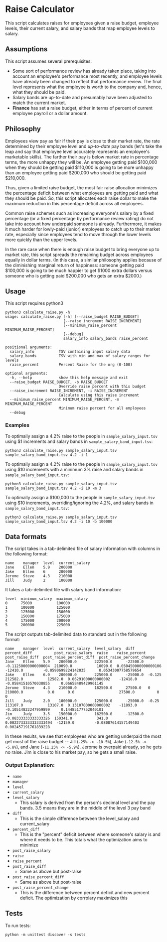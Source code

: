 # Raise Calculator

This script calculates raises for employees given a raise budget, employee levels, their current salary, and salary bands that map employee levels to salary.

## Assumptions

This script assumes several prerequisites:

- Some sort of performance review has already taken place, taking into account an employee's performance most recently, and employee levels have already been changed to reflect that performance review. The final level represents what the employee is worth to the company and, hence, what they should be paid.
- Salary bands are up-to-date and presumably have been adjusted to match the current market.
- **Finance** has set a raise budget, either in terms of percent of current employee payroll or a dollar amount.

## Philosophy

Employees view pay as fair if their pay is close to their market rate, the rate determined by their employee level and _up-to-date_ pay bands (let's take the leap and say that employee level accurately represents an employee's marketable skills). The farther their pay is below market rate in percentage terms, the more unhappy they will be. An employee getting paid $100,000 when they should be getting paid $110,000 is going to be more unhappy than an employee getting paid $200,000 who should be getting paid $210,000.

Thus, given a limited raise budget, the most fair raise allocation minimizes the percentage deficit between what employees are getting paid and what they should be paid. So, this script allocates each raise dollar to make the maximum reduction in this percentage deficit across all employees.

Common raise schemes such as increasing everyone's salary by a fixed percentage (or a fixed percentage by performance review rating) do not take into account how underpaid someone is already. Furthermore, it makes it much harder for lowly-paid (junior) employees to catch up to their market rate, especially since employees tend to move through the lower levels more quickly than the upper levels.

In the rare case when there is enough raise budget to bring everyone up to market rate, this script spreads the remaining budget across employees equally in dollar terms. (In this case, a similar philosophy applies because of the diminishing marginal return of happiness: someone getting paid $100,000 is going to be much happier to get $1000 extra dollars versus someone who is getting paid $200,000 who gets an extra $2000.)

## Usage

This script requires python3

    python3 calculate_raise.py -h
    usage: calculate_raise.py [-h] [--raise_budget RAISE_BUDGET]
                              [--raise_increment RAISE_INCREMENT]
                              [--minimum_raise_percent MINIMUM_RAISE_PERCENT]
                              [--debug]
                              salary_info salary_bands raise_percent
    
    positional arguments:
      salary_info           TSV containing input salary data
      salary_bands          TSV with min and max of salary ranges for levels
      raise_percent         Percent Raise for the org (0-100)
    
    optional arguments:
      -h, --help            show this help message and exit
      --raise_budget RAISE_BUDGET, -b RAISE_BUDGET
                            Override raise percent with this budget
      --raise_increment RAISE_INCREMENT, -i RAISE_INCREMENT
                            Calculate using this raise increment
      --minimum_raise_percent MINIMUM_RAISE_PERCENT, -m MINIMUM_RAISE_PERCENT
                            Minimum raise percent for all employees
      --debug


### Examples

To optimally assign a 4.2% raise to the people in `sample_salary_input.tsv` using $1 increments and salary bands in `sample_salary_band_input.tsv`:

    python3 calculate_raise.py sample_salary_input.tsv sample_salary_band_input.tsv 4.2 -i 1


To optimally assign a 4.2% raise to the people in `sample_salary_input.tsv` using $10 increments with a minimum 3% raise and salary bands in `sample_salary_band_input.tsv`:

    python3 calculate_raise.py sample_salary_input.tsv sample_salary_band_input.tsv 4.2 -i 10 -m 3


To optimally assign a $100,000 to the people in `sample_salary_input.tsv` using $10 increments, overriding/ignoring the 4.2%,  and salary bands in `sample_salary_band_input.tsv`:

    python3 calculate_raise.py sample_salary_input.tsv sample_salary_band_input.tsv 4.2 -i 10 -b 100000


## Data formats

The script takes in a tab-delimited file of salary information with columns in the following format:

    name    manager  level  current_salary
    Jane    Ellen    5.9    200000
    Jake    Ellen    6      200000
    Jerome  Steve    4.3    210000
    Jill    Judy     2      100000
    
It takes a tab-delimited file with salary band information:

    level  minimum_salary  maximum_salary
    0      75000           100000
    1      100000          125000
    2      125000          150000
    3      150000          175000
    4      175000          200000
    5      200000          225000

The script outputs tab-delimited data to standard out in the following format:

    name    manager  level  current_salary  level_salary  diff      percent_diff          post_raise_salary  raise    raise_percent          post_raise_diff  post_raise_percent_diff  post_raise_percent_change
    Jane    Ellen    5.9    200000.0        222500.0      -22500.0  -0.11250000000000004  210090.0           10090.0  0.050450000000000106   -12410.0         -0.0590699224142035      0.05343007758579654
    Jake    Ellen    6.0    200000.0        225000.0      -25000.0  -0.125                212582.0           12582.0  0.06291000000000002    -12418.0         -0.05841510570038855     0.06658489429961145
    Jerome  Steve    4.3    210000.0        182500.0      27500.0   0                     210000.0           0.0      0.0                    27500.0          0                        0
    Jill    Judy     2.0    100000.0        125000.0      -25000.0  -0.25                 113107.0           13107.0  0.13107000000000002    -11893.0         -0.10514822247959899     0.14485177752040101
    Jim     Judy     3.5    150000.0        162500.0      -12500.0  -0.08333333333333326  150341.0           341.0    0.0022733333333333494  -12159.0         -0.08087614157149403     0.002457191761839228

In these results, we see that employees who are getting underpaid the most get most of the raise budget -- Jill (`-25% -> -10.5%`), Jake (`-12.5% -> -5.8%`), and Jane (`-11.25% -> -5.9%`). Jerome is overpaid already, so he gets no raise. Jim is close to his market pay, so he gets a small raise.

### Output Explanation:

- `name`
- `manager`
- `level`
- `current_salary`
- `level_salary`
    - This salary is derived from the person's decimal level and the pay bands. 3.5 means they are in the middle of the level 3 pay band
- `diff`
    - This is the simple difference between the level_salary and current_salary
- `percent_diff`
    - This is the "percent" deficit between where someone's salary is and where it needs to be. This totals what the optimization aims to minimize
- `post_raise_salary`
- `raise`
- `raise_percent`
- `post_raise_diff`
    - Same as above but post-raise
- `post_raise_percent_diff`
    - Same as above but post-raise
- `post_raise_percent_change`
    - This is the difference between percent deficit and new percent deficit. The optimization by corrolary maximizes this

## Tests

To run tests:

    python -m unittest discover -s tests
